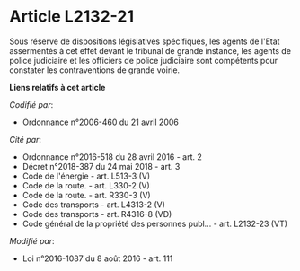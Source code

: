 # Article L2132-21

Sous réserve de dispositions législatives spécifiques, les agents de l'Etat assermentés à cet effet devant le tribunal de
grande instance, les agents de police judiciaire et les officiers de police judiciaire sont compétents pour constater les
contraventions de grande voirie.

**Liens relatifs à cet article**

_Codifié par_:

  - Ordonnance n°2006-460 du 21 avril 2006

_Cité par_:

  - Ordonnance n°2016-518 du 28 avril 2016 - art. 2
  - Décret n°2018-387 du 24 mai 2018 - art. 3
  - Code de l'énergie - art. L513-3 (V)
  - Code de la route. - art. L330-2 (V)
  - Code de la route. - art. R330-3 (V)
  - Code des transports - art. L4313-2 (V)
  - Code des transports - art. R4316-8 (VD)
  - Code général de la propriété des personnes publ... - art. L2132-23 (VT)

_Modifié par_:

  - Loi n°2016-1087 du 8 août 2016 - art. 111
